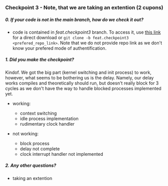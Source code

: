 ### Checkpoint 3 - Note, that we are taking an extention (2 cupons)


##### 0. If your code is not in the main branch, how do we check it out?

- code is contained in _feat.checkpoint3_ branch. To access it, use [this link](https://gitlab.cs.dartmouth.edu/bjuncek/cs58-F17-droptables/repository/feat.checkpoint3/archive.zip) for a direct download or `git clone -b feat.checkpoint3 <prefered_repo_link>`. Note that we do not provide repo link as we don't know your prefered mode of authentification.


##### 1. Did you make the checkpoint? 
Kindof. 
We got the big part (kernel switching and init process) to work, however, what seems to be bothering us is the delay. Namely, our delay works compiles and theoretically should run, but doesn't really block for 3 cycles as we don't have the way to handle blocked processes implemented yet. 


- working: 
	- context switching 
	- idle process implementation
	- rudimentary clock handler

- not working:
	- block process 
	- delay not complete
	- clock interrupt handler not implemented


##### 2. Any other questions?

- taking an extention